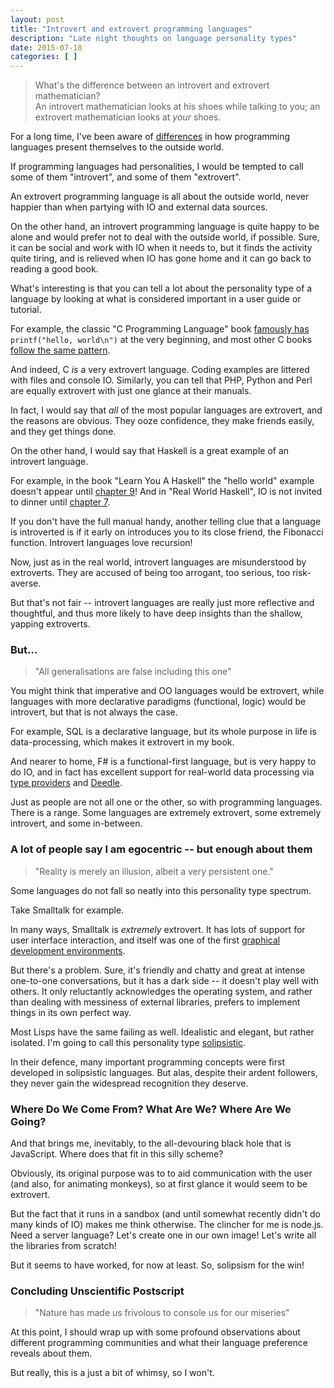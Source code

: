 ```yaml
---
layout: post
title: "Introvert and extrovert programming languages"
description: "Late night thoughts on language personality types"
date: 2015-07-18
categories: [ ]
---
```


> What's the difference between an introvert and extrovert mathematician?   \
  An introvert mathematician looks at his shoes while talking to you; an extrovert mathematician looks at *your* shoes.

For a long time, I've been aware of [differences](https://plus.google.com/110981030061712822816/posts/KaSKeg4vQtz) in how programming languages present themselves to the outside world.

If programming languages had personalities, I would be tempted to call some of them "introvert", and some of them "extrovert".

An extrovert programming language is all about the outside world, never happier than when partying with IO and external data sources.

On the other hand, an introvert programming language is quite happy to be alone and would prefer not to deal with the outside world, if possible. Sure, it can be social and work with IO when it needs to, but it finds the activity quite tiring, and is relieved when IO has gone home and it can go back to reading a good book.

What's interesting is that you can tell a lot about the personality type of a language by looking at what is considered important in a user guide or tutorial.

For example, the classic "C Programming Language" book [famously has](https://books.google.co.uk/books?id=va1QAAAAMAAJ&focus=searchwithinvolume&q=hello%2C+world) `printf("hello, world\n")` at the very beginning, and most other C books [follow the same pattern](https://en.wikibooks.org/wiki/C_Programming/A_taste_of_C).

And indeed, C *is* a very extrovert language. Coding examples are littered with files and console IO. Similarly, you can tell that PHP, Python and Perl are equally extrovert with just one glance at their manuals.

In fact, I would say that *all* of the most popular languages are extrovert, and the reasons are obvious. They ooze confidence, they make friends easily, and they get things done.

On the other hand, I would say that Haskell is a great example of an introvert language.

For example, in the book "Learn You A Haskell" the "hello world" example doesn't appear until [chapter 9](http://learnyouahaskell.com/input-and-output#hello-world)! And in "Real World Haskell", IO is not invited to dinner until [chapter 7](http://book.realworldhaskell.org/read/io.html).

If you don't have the full manual handy, another telling clue that a language is introverted is if it early on introduces you to its close friend, the Fibonacci function. Introvert languages love recursion!

Now, just as in the real world, introvert languages are misunderstood by extroverts. They are accused of being too arrogant, too serious, too risk-averse.

But that's not fair -- introvert languages are really just more reflective and thoughtful, and thus more likely to have deep insights than the shallow, yapping extroverts.


### But...

> "All generalisations are false including this one"

You might think that imperative and OO languages would be extrovert, while languages with more declarative paradigms (functional, logic) would be introvert, but that is not always the case.

For example, SQL is a declarative language, but its whole purpose in life is data-processing, which makes it extrovert in my book.

And nearer to home, F# is a functional-first language, but is very happy to do IO, and in fact has excellent support for real-world data processing via [type providers](http://blogs.msdn.com/b/dsyme/archive/2013/01/30/twelve-type-providers-in-pictures.aspx) and [Deedle](https://bluemountaincapital.github.io/Deedle/).

Just as people are not all one or the other, so with programming languages. There is a range. Some languages are extremely extrovert, some extremely introvert, and some in-between.

### A lot of people say I am egocentric -- but enough about them

> "Reality is merely an illusion, albeit a very persistent one."

Some languages do not fall so neatly into this personality type spectrum.

Take Smalltalk for example.

In many ways, Smalltalk is *extremely* extrovert. It has lots of support for user interface interaction, and itself was one of the first [graphical development environments](http://arstechnica.com/features/2005/05/gui/3/).

But there's a problem. Sure, it's friendly and chatty and great at intense one-to-one conversations, but it has a dark side -- it doesn't play well with others. It only reluctantly acknowledges the operating system, and rather than dealing with messiness of external libraries, prefers to implement things in its own perfect way.

Most Lisps have the same failing as well. Idealistic and elegant, but rather isolated. I'm going to call this personality type [solipsistic](http://www.merriam-webster.com/dictionary/solipsism).

In their defence, many important programming concepts were first developed in solipsistic languages. But alas, despite their ardent followers, they never gain the widespread recognition they deserve.

### Where Do We Come From? What Are We? Where Are We Going?

And that brings me, inevitably, to the all-devouring black hole that is JavaScript. Where does that fit in this silly scheme?

Obviously, its original purpose was to to aid communication with the user (and also, for animating monkeys), so at first glance it would seem to be extrovert.

But the fact that it runs in a sandbox (and until somewhat recently didn't do many kinds of IO) makes me think otherwise. The clincher for me is node.js. Need a server language? Let's create one in our own image! Let's write all the libraries from scratch!

But it seems to have worked, for now at least. So, solipsism for the win!

### Concluding Unscientific Postscript

> "Nature has made us frivolous to console us for our miseries"

At this point, I should wrap up with some profound observations about different programming communities and what their language preference reveals about them.

But really, this is a just a bit of whimsy, so I won't.





